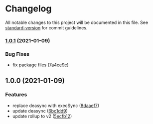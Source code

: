 # Changelog

All notable changes to this project will be documented in this file. See [standard-version](https://github.com/conventional-changelog/standard-version) for commit guidelines.

### [1.0.1](https://github.com/ambar/rollup-jest/compare/v1.0.0...v1.0.1) (2021-01-09)


### Bug Fixes

* fix package files ([7a4ce9c](https://github.com/ambar/rollup-jest/commit/7a4ce9cde1e0896d3834db55b079fc611a47d828))

## 1.0.0 (2021-01-09)


### Features

* replace deasync with execSync ([8daaef7](https://github.com/ambar/rollup-jest/commit/8daaef7a85812d8a58bc6c77cf73245bd24c4971))
* update deasync ([6bc1dd9](https://github.com/ambar/rollup-jest/commit/6bc1dd9031c290b5d3966fc8bd734429eb494b24))
* update rollup to v2 ([5ecfb12](https://github.com/ambar/rollup-jest/commit/5ecfb128565af103c1453d40fb1835dab0955ed0))
